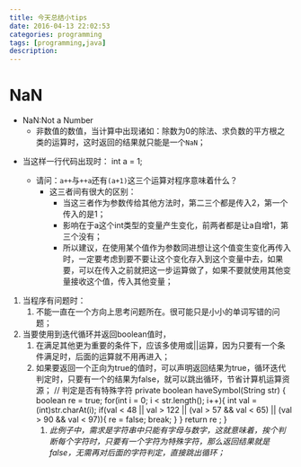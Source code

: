 ```yaml
---
title: 今天总结小tips
date: 2016-04-13 22:02:53
categories: programming
tags: [programming,java]
description: 
---
```

# NaN

> 
- NaN:Not a Number
	- 非数值的数值，当计算中出现诸如：除数为0的除法、求负数的平方根之类的运算时，这时返回的结果就只能是一个`NaN`；

<!--more-->

- 当这样一行代码出现时：
		int a = 1; 

	- 请问：`a++`与`++a`还有`(a+1)`这三个运算对程序意味着什么？
		- 这三者间有很大的区别：
			- 当这三者作为参数传给其他方法时，第二三个都是传入2，第一个传入的是1；
			- 影响在于a这个int类型的变量产生变化，前两者都是让a自增1，第三个没有；
			- 所以建议，在使用某个值作为参数同进想让这个值变生变化再传入时，一定要考虑到要不要让这个变化存入到这个变量中去，如果要，可以在传入之前就把这一步运算做了，如果不要就使用其他变量接收这个值，传入其他变量；



1. 当程序有问题时：
	1. 不能一直在一个方向上思考问题所在。很可能只是小小的单词写错的问题； 
2. 当要使用到迭代循环并返回boolean值时，
	1. 在满足其他更为重要的条件下，应该多使用或||运算，因为只要有一个条件满足时，后面的运算就不用再进入；
	2. 如果要返回一个正向为true的值时，可以声明返回结果为true，循环迭代判定时，只要有一个的结果为false，就可以跳出循环，节省计算机运算资源；
			 //	判定是否有特殊字符
			private boolean haveSymbol(String str) {
				boolean re = true;
				for(int i = 0; i < str.length(); i++){
					int val = (int)str.charAt(i);
					if(val < 48 || val > 122 || (val > 57 && val < 65) || (val > 90 && val < 97)){
						re = false;
						break;
					}
				}
				return re ;
			}
		1. *此例子中，需求是字符串中只能有字母与数字，这就意味着，挨个判断每个字符时，只要有一个字符为特殊字符，那么返回结果就是false，无需再对后面的字符判定，直接跳出循环；*